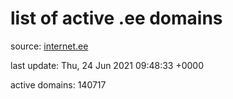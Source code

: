 # list of active .ee domains

source: [internet.ee](https://internet.ee/domains/ee-zone-file)

last update: Thu, 24 Jun 2021 09:48:33 +0000

active domains: 140717
